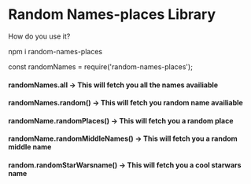 # Random Names-places Library

How do you use it?

npm i random-names-places

const randomNames = require('random-names-places');

#### randomNames.all -> This will fetch you all the names availiable

#### randomNames.random() -> This will fetch you random name availiable

#### randomName.randomPlaces() -> This will fetch you a random place

#### randomName.randomMiddleNames() -> This will fetch you a random middle name

#### random.randomStarWarsname() -> This will fetch you a cool starwars name

